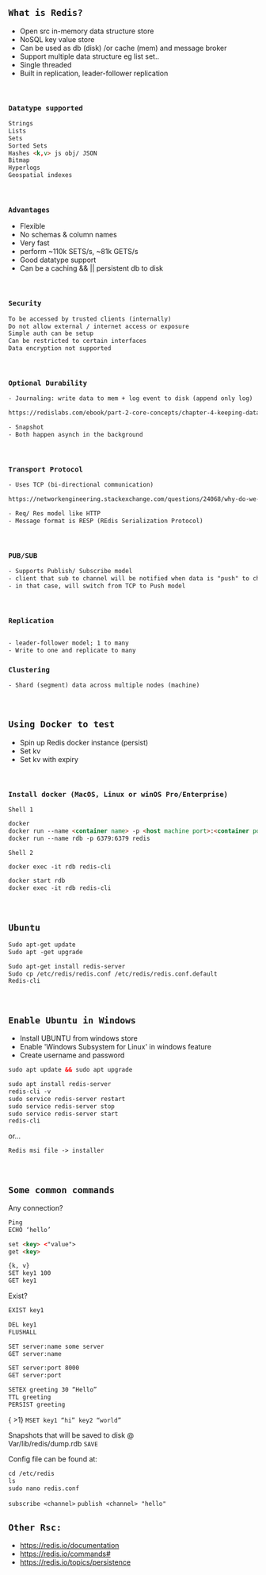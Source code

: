 ## `What is Redis?`
- Open src in-memory data structure store
- NoSQL key value store
- Can be used as db (disk) /or cache (mem) and message broker
- Support multiple data structure eg list set..
- Single threaded
- Built in replication, leader-follower replication

<br>

### `Datatype supported`
```html
Strings
Lists
Sets
Sorted Sets
Hashes <k,v> js obj/ JSON
Bitmap
Hyperlogs
Geospatial indexes
```

<br>


### `Advantages`
- Flexible
- No schemas & column names
- Very fast
- perform ~110k SETS/s, ~81k GETS/s
- Good datatype support
- Can be a caching && || persistent db to disk

<br>


### `Security`
```html
To be accessed by trusted clients (internally)
Do not allow external / internet access or exposure
Simple auth can be setup
Can be restricted to certain interfaces
Data encryption not supported
```

<br>


### `Optional Durability`
```html
- Journaling: write data to mem + log event to disk (append only log)

https://redislabs.com/ebook/part-2-core-concepts/chapter-4-keeping-data-safe-and-ensuring-performance/4-1-persistence-options/4-1-2-append-only-file-persistence/

- Snapshot
- Both happen asynch in the background
```

<br>

### `Transport Protocol`
```html
- Uses TCP (bi-directional communication)

https://networkengineering.stackexchange.com/questions/24068/why-do-we-need-a-3-way-handshake-why-not-just-2-way

- Req/ Res model like HTTP 
- Message format is RESP (REdis Serialization Protocol)
```

<br>

### `PUB/SUB`
```html
- Supports Publish/ Subscribe model
- client that sub to channel will be notified when data is "push" to channel
- in that case, will switch from TCP to Push model
```

<br>

### `Replication`
```html

- leader-follower model; 1 to many
- Write to one and replicate to many
```

### `Clustering`
```html
- Shard (segment) data across multiple nodes (machine)
```

<br>

## `Using Docker to test`

- Spin up Redis docker instance (persist)
- Set kv
- Set kv with expiry

<br>

### `Install docker (MacOS, Linux or winOS Pro/Enterprise)`

`Shell 1`
```html
docker
docker run --name <container name> -p <host machine port>:<container port> <docker image>
docker run --name rdb -p 6379:6379 redis
```

`Shell 2`
```html
docker exec -it rdb redis-cli

docker start rdb
docker exec -it rdb redis-cli
```

<br>

## `Ubuntu`

```html
Sudo apt-get update
Sudo apt -get upgrade

Sudo apt-get install redis-server
Sudo cp /etc/redis/redis.conf /etc/redis/redis.conf.default
Redis-cli
```

<br>

## `Enable Ubuntu in Windows`

- Install UBUNTU from windows store
- Enable 'Windows Subsystem for Linux' in windows feature
- Create username and password

```html
sudo apt update && sudo apt upgrade

sudo apt install redis-server
redis-cli -v
sudo service redis-server restart
sudo service redis-server stop
sudo service redis-server start
redis-cli
```

or...

```html
Redis msi file -> installer  
```

<br>

## `Some common commands`

Any connection?
```html
Ping
ECHO ‘hello’
```
```html
set <key> <"value">
get <key>

{k, v}
SET key1 100
GET key1
```

Exist?
```html
EXIST key1
```

```html
DEL key1
FLUSHALL
```

```html
SET server:name some server
GET server:name

SET server:port 8000
GET server:port
```

```html
SETEX greeting 30 “Hello”
TTL greeting
PERSIST greeting
```

{ >1}
`MSET key1 “hi” key2 “world”`


Snapshots that will be saved to disk @ <br>
Var/lib/redis/dump.rdb
`SAVE`


Config file can be found at:
```html
cd /etc/redis
ls
sudo nano redis.conf
```

`subscribe <channel>`
`publish <channel> "hello"`

## `Other Rsc:`
-  https://redis.io/documentation
-  https://redis.io/commands#
-  https://redis.io/topics/persistence
    



